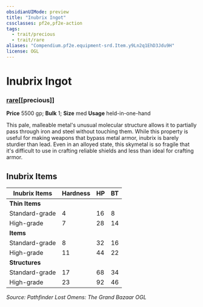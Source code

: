 ```yaml
---
obsidianUIMode: preview
title: "Inubrix Ingot"
cssclasses: pf2e,pf2e-action
tags:
  - trait/precious
  - trait/rare
aliases: "Compendium.pf2e.equipment-srd.Item.y9Ln2q1EhD3Jdu9H"
license: OGL
---
```

# Inubrix Ingot

### [rare](rare "Rare Rarity Trait")[[precious]]


**Price** 5500 gp; 
**Bulk** 1; **Size** med
**Usage** held-in-one-hand

This pale, malleable metal's unusual molecular structure allows it to partially pass through iron and steel without touching them. While this property is useful for making weapons that bypass metal armor, inubrix is barely sturdier than lead. Even in an alloyed state, this skymetal is so fragile that it's difficult to use in crafting reliable shields and less than ideal for crafting armor.

## Inubrix Items

  

| Inubrix Items | Hardness | HP | BT |
| --- | --- | --- | --- |
| **Thin Items** |  |  |  |
| Standard-grade | 4 | 16 | 8 |
| High-grade | 7 | 28 | 14 |
| **Items** |  |  |  |
| Standard-grade | 8 | 32 | 16 |
| High-grade | 11 | 44 | 22 |
| **Structures** |  |  |  |
| Standard-grade | 17 | 68 | 34 |
| High-grade | 23 | 92 | 46 |

*Source: Pathfinder Lost Omens: The Grand Bazaar*
*OGL*
